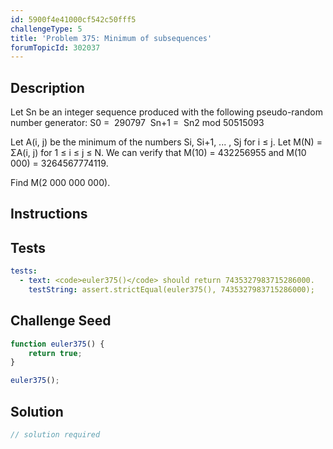 ```yaml
---
id: 5900f4e41000cf542c50fff5
challengeType: 5
title: 'Problem 375: Minimum of subsequences'
forumTopicId: 302037
---
```


## Description
<section id='description'>
Let Sn be an integer sequence produced with the following pseudo-random number generator:
S0
    = 
    290797 
  Sn+1
    = 
    Sn2 mod 50515093



Let A(i, j) be the minimum of the numbers Si, Si+1, ... , Sj for i ≤ j.
Let M(N) = ΣA(i, j) for 1 ≤ i ≤ j ≤ N.
We can verify that M(10) = 432256955 and M(10 000) = 3264567774119.


Find M(2 000 000 000).
</section>

## Instructions
<section id='instructions'>

</section>

## Tests
<section id='tests'>

```yml
tests:
  - text: <code>euler375()</code> should return 7435327983715286000.
    testString: assert.strictEqual(euler375(), 7435327983715286000);

```

</section>

## Challenge Seed
<section id='challengeSeed'>

<div id='js-seed'>

```js
function euler375() {
    return true;
}

euler375();
```

</div>



</section>

## Solution
<section id='solution'>

```js
// solution required
```

</section>
